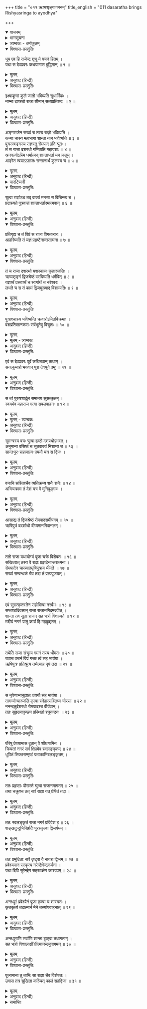 +++
title = "०११ ऋष्यशृङ्गागमनम्"
title_english = "011 dasaratha brings Rishyasringa to ayodhya"

+++
<details open><summary>वाचनम्</summary>
<div caption="श्रीराम-हरिसीताराममूर्ति-घनपाठिभ्यां वचनम्" class="audioEmbed" src="https://archive.org/download/Ramayana-recitation-Sriram-harisItArAmamUrti-Ghanapaati-v2/Kanda_1/Kanda_1_BK-011-Rushya_Shrungaagamanam.mp3"></div>
</details>

<details><summary>भागसूचना</summary>

11. सुमन्त्रके कहनेसे राजा दशरथका सपरिवार अंगराजके यहाँ जाकर वहाँसे शान्ता और ऋष्यशृंगको अपने घर ले आना
</details>

<details><summary>त्र्यम्बकः - धर्माकूतम्</summary>

एकादशे सर्गे-
</details>

<details open><summary>विश्वास-प्रस्तुतिः</summary>

भूय एव हि राजेन्द्र शृणु मे वचनं हितम् ।  
यथा स देवप्रवरः कथयामास बुद्धिमान् ॥ १ ॥
</details>

<details><summary>मूलम्</summary>

भूय एव हि राजेन्द्र शृणु मे वचनं हितम् ।  
यथा स देवप्रवरः कथयामास बुद्धिमान् ॥ १ ॥
</details>

<details><summary>अनुवाद (हिन्दी)</summary>

तदनन्तर सुमन्त्रने फिर कहा—‘‘राजेन्द्र! आप पुनः मुझसे अपने हितकी वह बात सुनिये, जिसे देवताओंमें श्रेष्ठ बुद्धिमान् सनत्कुमारजीने ऋषियोंको सुनाया था ॥
</details>

<details open><summary>विश्वास-प्रस्तुतिः</summary>

इक्ष्वाकूणां कुले जातो भविष्यति सुधार्मिकः ।  
नाम्ना दशरथो राजा श्रीमान् सत्यप्रतिश्रवः ॥ २ ॥
</details>

<details><summary>मूलम्</summary>

इक्ष्वाकूणां कुले जातो भविष्यति सुधार्मिकः ।  
नाम्ना दशरथो राजा श्रीमान् सत्यप्रतिश्रवः ॥ २ ॥
</details>

<details><summary>अनुवाद (हिन्दी)</summary>

‘‘उन्होंने कहा था—इक्ष्वाकुवंशमें दशरथ नामसे प्रसिद्ध एक परम धार्मिक सत्यप्रतिज्ञ राजा होंगे ॥ २ ॥
</details>

<details open><summary>विश्वास-प्रस्तुतिः</summary>

अङ्गराजेन सख्यं च तस्य राज्ञो भविष्यति ।  
कन्या चास्य महाभागा शान्ता नाम भविष्यति ॥ ३ ॥  
पुत्रस्त्वङ्गस्य राज्ञस्तु रोमपाद इति श्रुतः ।  
तं स राजा दशरथो गमिष्यति महायशाः ॥ ४ ॥  
अनपत्योऽस्मि धर्मात्मन् शान्ताभर्ता मम क्रतुम् ।  
आहरेत त्वयाऽऽज्ञप्तः सन्तानार्थं कुलस्य च ॥ ५ ॥
</details>

<details><summary>मूलम्</summary>

अङ्गराजेन सख्यं च तस्य राज्ञो भविष्यति ।  
कन्या चास्य महाभागा शान्ता नाम भविष्यति ॥ ३ ॥  
पुत्रस्त्वङ्गस्य राज्ञस्तु रोमपाद इति श्रुतः ।  
तं स राजा दशरथो गमिष्यति महायशाः ॥ ४ ॥  
अनपत्योऽस्मि धर्मात्मन् शान्ताभर्ता मम क्रतुम् ।  
आहरेत त्वयाऽऽज्ञप्तः सन्तानार्थं कुलस्य च ॥ ५ ॥
</details>

<details><summary>अनुवाद (हिन्दी)</summary>

‘‘उनकी अंगराजके साथ मित्रता होगी । दशरथके एक परम सौभाग्यशालिनी कन्या होगी, जिसका नाम होगा ‘शान्ता’* । अंगदेशके राजकुमारका नाम होगा ‘रोमपाद’ । महायशस्वी राजा दशरथ उनके पास जायँगे और कहेंगे—‘धर्मात्मन्! मैं संतानहीन हूँ । यदि आप आज्ञा दें तो शान्ताके पति ऋष्यशृंग मुनि चलकर मेरा यज्ञ करा दें । इससे मुझे पुत्रकी प्राप्ति होगी और मेरे वंशकी रक्षा हो जायगी’ ॥ ३—५ ॥
</details>

<details><summary>पादटिप्पनी</summary>

* शान्ता राजा दशरथ एवं कौसल्याकी औरस पुत्री थी । उन्होंने राजा रोमपादको उसे दत्तक पुत्रीके रूपमें दिया था । इस प्रकार वह राजा दशरथकी औरसी और राजा रोमपादकी दत्तक कन्या थी । (श्रीविष्णुपुराण ४ ।१८ ।१७-१८)
</details>

<details open><summary>विश्वास-प्रस्तुतिः</summary>

श्रुत्वा राज्ञोऽथ तद् वाक्यं मनसा स विचिन्त्य च ।  
प्रदास्यते पुत्रवन्तं शान्ताभर्तारमात्मवान् ॥ ६ ॥
</details>

<details><summary>मूलम्</summary>

श्रुत्वा राज्ञोऽथ तद् वाक्यं मनसा स विचिन्त्य च ।  
प्रदास्यते पुत्रवन्तं शान्ताभर्तारमात्मवान् ॥ ६ ॥
</details>

<details><summary>अनुवाद (हिन्दी)</summary>

‘‘राजाकी यह बात सुनकर मन-ही-मन उसपर विचार करके मनस्वी राजा रोमपाद शान्ताके पुत्रवान् पतिको उनके साथ भेज देंगे ॥ ६ ॥
</details>

<details open><summary>विश्वास-प्रस्तुतिः</summary>

प्रतिगृह्य च तं विप्रं स राजा विगतज्वरः ।  
आहरिष्यति तं यज्ञं प्रहृष्टेनान्तरात्मना ॥ ७ ॥
</details>

<details><summary>मूलम्</summary>

प्रतिगृह्य च तं विप्रं स राजा विगतज्वरः ।  
आहरिष्यति तं यज्ञं प्रहृष्टेनान्तरात्मना ॥ ७ ॥
</details>

<details><summary>अनुवाद (हिन्दी)</summary>

‘‘ब्राह्मण ऋष्यशृंगको पाकर राजा दशरथकी सारी चिन्ता दूर हो जायगी और वे प्रसन्नचित्त होकर उस यज्ञका अनुष्ठान करेंगे ॥ ७ ॥
</details>

<details open><summary>विश्वास-प्रस्तुतिः</summary>

तं च राजा दशरथो यशस्कामः कृताञ्जलिः ।  
ऋष्यशृङ्गं द्विजश्रेष्ठं वरयिष्यति धर्मवित् ॥ ८ ॥  
यज्ञार्थं प्रसवार्थं च स्वर्गार्थं च नरेश्वरः ।  
लभते च स तं कामं द्विजमुख्याद् विशाम्पतिः ॥ ९ ॥
</details>

<details><summary>मूलम्</summary>

तं च राजा दशरथो यशस्कामः कृताञ्जलिः ।  
ऋष्यशृङ्गं द्विजश्रेष्ठं वरयिष्यति धर्मवित् ॥ ८ ॥  
यज्ञार्थं प्रसवार्थं च स्वर्गार्थं च नरेश्वरः ।  
लभते च स तं कामं द्विजमुख्याद् विशाम्पतिः ॥ ९ ॥
</details>

<details><summary>अनुवाद (हिन्दी)</summary>

‘‘यशकी इच्छा रखनेवाले धर्मज्ञ राजा दशरथ हाथ जोड़कर द्विजश्रेष्ठ ऋष्यशृंगका यज्ञ, पुत्र और स्वर्गके लिये वरण करेंगे तथा वे प्रजापालक नरेश उन श्रेष्ठ ब्रह्मर्षिसे अपनी अभीष्ट वस्तु प्राप्त कर लेंगे ॥ ८-९ ॥
</details>

<details open><summary>विश्वास-प्रस्तुतिः</summary>

पुत्राश्चास्य भविष्यन्ति चत्वारोऽमितविक्रमाः ।  
वंशप्रतिष्ठानकराः सर्वभूतेषु विश्रुताः ॥ १० ॥
</details>

<details><summary>मूलम्</summary>

पुत्राश्चास्य भविष्यन्ति चत्वारोऽमितविक्रमाः ।  
वंशप्रतिष्ठानकराः सर्वभूतेषु विश्रुताः ॥ १० ॥
</details>

<details><summary>मूलम् - त्र्यम्बकः</summary>

पुत्राश् चास्य भविष्यन्ति चत्वारो ऽमित-विक्रमाः ।  
वंश-प्रतिष्ठान-करास् त्रिषु लोकेषु विश्रुताः ॥
</details>

<details><summary>अनुवाद (हिन्दी)</summary>

‘‘राजाके चार पुत्र होंगे, जो अप्रमेय पराक्रमी, वंशकी मर्यादा बढ़ानेवाले और सर्वत्र विख्यात होंगे ॥
</details>

<details open><summary>विश्वास-प्रस्तुतिः</summary>

एवं स देवप्रवरः पूर्वं कथितवान् कथाम् ।  
सनत्कुमारो भगवान् पुरा देवयुगे प्रभुः ॥ ११ ॥
</details>

<details><summary>मूलम्</summary>

एवं स देवप्रवरः पूर्वं कथितवान् कथाम् ।  
सनत्कुमारो भगवान् पुरा देवयुगे प्रभुः ॥ ११ ॥
</details>

<details><summary>अनुवाद (हिन्दी)</summary>

‘‘महाराज! पहले सत्ययुगमें शक्तिशाली देवप्रवर भगवान् सनत्कुमारजीने ऋषियोंके समक्ष ऐसी कथा कही थी ॥ ११ ॥
</details>

<details open><summary>विश्वास-प्रस्तुतिः</summary>

स त्वं पुरुषशार्दूल समानय सुसत्कृतम् ।  
स्वयमेव महाराज गत्वा सबलवाहनः ॥ १२ ॥
</details>

<details><summary>मूलम्</summary>

स त्वं पुरुषशार्दूल समानय सुसत्कृतम् ।  
स्वयमेव महाराज गत्वा सबलवाहनः ॥ १२ ॥
</details>

<details><summary>मूलम् - त्र्यम्बकः</summary>

स त्वं पुरुष-शार्दूल तम् आनय सुसत्कृतम् ।
स्वयम् एव महाराज गत्वा स-बल-वाहनः । 
</details>

<details><summary>अनुवाद (हिन्दी)</summary>

‘‘पुरुषसिंह महाराज! इसलिये आप स्वयं ही सेना और सवारियोंके साथ अंगदेशमें जाकर मुनिकुमार ऋष्यशृंगको सत्कारपूर्वक यहाँ ले आइये’’ ॥ १२ ॥
</details>

<details open><summary>विश्वास-प्रस्तुतिः</summary>

सुमन्त्रस्य वचः श्रुत्वा हृष्टो दशरथोऽभवत् ।  
अनुमान्य वसिष्ठं च सूतवाक्यं निशाम्य च ॥ १३ ॥  
सान्तःपुरः सहामात्यः प्रययौ यत्र स द्विजः ।
</details>

<details><summary>मूलम्</summary>

सुमन्त्रस्य वचः श्रुत्वा हृष्टो दशरथोऽभवत् ।  
अनुमान्य वसिष्ठं च सूतवाक्यं निशाम्य च ॥ १३ ॥  
सान्तःपुरः सहामात्यः प्रययौ यत्र स द्विजः ।
</details>

<details><summary>अनुवाद (हिन्दी)</summary>

सुमन्त्रका वचन सुनकर राजा दशरथको बड़ा हर्ष हुआ । उन्होंने मुनिवर वसिष्ठजीको भी सुमन्त्रकी बातें सुनायीं और उनकी आज्ञा लेकर रनिवासकी रानियों तथा मन्त्रियोंके साथ अंगदेशके लिये प्रस्थान किया, जहाँ विप्रवर ऋष्यशृंग निवास करते थे ॥ १३ १/२ ॥
</details>

<details open><summary>विश्वास-प्रस्तुतिः</summary>

वनानि सरितश्चैव व्यतिक्रम्य शनैः शनैः ॥ १४ ॥  
अभिचक्राम तं देशं यत्र वै मुनिपुङ्गवः ।
</details>

<details><summary>मूलम्</summary>

वनानि सरितश्चैव व्यतिक्रम्य शनैः शनैः ॥ १४ ॥  
अभिचक्राम तं देशं यत्र वै मुनिपुङ्गवः ।
</details>

<details><summary>अनुवाद (हिन्दी)</summary>

मार्गमें अनेकानेक वनों और नदियोंको पार करके वे धीरे-धीरे उस देशमें जा पहुँचे, जहाँ मुनिवर ऋष्यशृंग विराजमान थे ॥ १४ १/२ ॥
</details>

<details open><summary>विश्वास-प्रस्तुतिः</summary>

आसाद्य तं द्विजश्रेष्ठं रोमपादसमीपगम् ॥ १५ ॥  
ऋषिपुत्रं ददर्शाथो दीप्यमानमिवानलम् ।
</details>

<details><summary>मूलम्</summary>

आसाद्य तं द्विजश्रेष्ठं रोमपादसमीपगम् ॥ १५ ॥  
ऋषिपुत्रं ददर्शाथो दीप्यमानमिवानलम् ।
</details>

<details><summary>अनुवाद (हिन्दी)</summary>

वहाँ पहुँचनेपर उन्हें द्विजश्रेष्ठ ऋष्यशृंग रोमपादके पास ही बैठे दिखायी दिये । वे ऋषिकुमार प्रज्वलित अग्निके समान तेजस्वी जान पड़ते थे ॥ १५ १/२ ॥
</details>

<details open><summary>विश्वास-प्रस्तुतिः</summary>

ततो राजा यथायोग्यं पूजां चक्रे विशेषतः ॥ १६ ॥  
सखित्वात् तस्य वै राज्ञः प्रहृष्टेनान्तरात्मना ।  
रोमपादेन चाख्यातमृषिपुत्राय धीमते ॥ १७ ॥  
सख्यं सम्बन्धकं चैव तदा तं प्रत्यपूजयत् ।
</details>

<details><summary>मूलम्</summary>

ततो राजा यथायोग्यं पूजां चक्रे विशेषतः ॥ १६ ॥  
सखित्वात् तस्य वै राज्ञः प्रहृष्टेनान्तरात्मना ।  
रोमपादेन चाख्यातमृषिपुत्राय धीमते ॥ १७ ॥  
सख्यं सम्बन्धकं चैव तदा तं प्रत्यपूजयत् ।
</details>

<details><summary>अनुवाद (हिन्दी)</summary>

तदनन्तर राजा रोमपादने मित्रताके नाते अत्यन्त प्रसन्न हृदयसे महाराज दशरथका शास्त्रोक्त विधिके अनुसार विशेषरूपसे पूजन किया और बुद्धिमान् ऋषिकुमार ऋष्यशृंगको राजा दशरथके साथ अपनी मित्रताकी बात बतायी । उसपर उन्होंने भी राजाका सम्मान किया ॥
</details>

<details open><summary>विश्वास-प्रस्तुतिः</summary>

एवं सुसत्कृतस्तेन सहोषित्वा नरर्षभः ॥ १८ ॥  
सप्ताष्टदिवसान् राजा राजानमिदमब्रवीत् ।  
शान्ता तव सुता राजन् सह भर्त्रा विशाम्पते ॥ १९ ॥  
मदीयं नगरं यातु कार्यं हि महदुद्यतम् ।
</details>

<details><summary>मूलम्</summary>

एवं सुसत्कृतस्तेन सहोषित्वा नरर्षभः ॥ १८ ॥  
सप्ताष्टदिवसान् राजा राजानमिदमब्रवीत् ।  
शान्ता तव सुता राजन् सह भर्त्रा विशाम्पते ॥ १९ ॥  
मदीयं नगरं यातु कार्यं हि महदुद्यतम् ।
</details>

<details><summary>अनुवाद (हिन्दी)</summary>

इस प्रकार भलीभाँति आदर-सत्कार पाकर नरश्रेष्ठ राजा दशरथ रोमपादके साथ वहाँ सात-आठ दिनोंतक रहे । इसके बाद वे अंगराजसे बोले—‘प्रजापालक नरेश! तुम्हारी पुत्री शान्ता अपने पतिके साथ मेरे नगरमें पदार्पण करे; क्योंकि वहाँ एक महान् आवश्यक कार्य उपस्थित हुआ है’ ॥ १८-१९ १/२ ॥
</details>

<details open><summary>विश्वास-प्रस्तुतिः</summary>

तथेति राजा संश्रुत्य गमनं तस्य धीमतः ॥ २० ॥  
उवाच वचनं विप्रं गच्छ त्वं सह भार्यया ।  
ऋषिपुत्रः प्रतिश्रुत्य तथेत्याह नृपं तदा ॥ २१ ॥
</details>

<details><summary>मूलम्</summary>

तथेति राजा संश्रुत्य गमनं तस्य धीमतः ॥ २० ॥  
उवाच वचनं विप्रं गच्छ त्वं सह भार्यया ।  
ऋषिपुत्रः प्रतिश्रुत्य तथेत्याह नृपं तदा ॥ २१ ॥
</details>

<details><summary>अनुवाद (हिन्दी)</summary>

राजा रोमपादने ‘बहुत अच्छा’ कहकर उन बुद्धिमान् महर्षिका जाना स्वीकार कर लिया और ऋष्यशृंगसे कहा— ‘विप्रवर! आप शान्ताके साथ महाराज दशरथके यहाँ जाइये ।’ राजाकी आज्ञा पाकर उन ऋषिपुत्रने ‘तथास्तु’ कहकर राजा दशरथको अपने चलनेकी स्वीकृति दे दी ॥ २०-२१ ॥
</details>

<details open><summary>विश्वास-प्रस्तुतिः</summary>

स नृपेणाभ्यनुज्ञातः प्रययौ सह भार्यया ।  
तावन्योन्याञ्जलिं कृत्वा स्नेहात्संश्लिष्य चोरसा ॥ २२ ॥  
ननन्दतुर्दशरथो रोमपादश्च वीर्यवान् ।  
ततः सुहृदमापृच्छ्य प्रस्थितो रघुनन्दनः ॥ २३ ॥
</details>

<details><summary>मूलम्</summary>

स नृपेणाभ्यनुज्ञातः प्रययौ सह भार्यया ।  
तावन्योन्याञ्जलिं कृत्वा स्नेहात्संश्लिष्य चोरसा ॥ २२ ॥  
ननन्दतुर्दशरथो रोमपादश्च वीर्यवान् ।  
ततः सुहृदमापृच्छ्य प्रस्थितो रघुनन्दनः ॥ २३ ॥
</details>

<details><summary>अनुवाद (हिन्दी)</summary>

राजा रोमपादकी अनुमति ले ऋष्यशृंगने पत्नीके साथ वहाँसे प्रस्थान किया । उस समय शक्तिशाली राजा रोमपाद और दशरथने एक-दूसरेको हाथ जोड़कर स्नेहपूर्वक छातीसे लगाया तथा अभिनन्दन किया । फिर मित्रसे विदा ले रघुकुलनन्दन दशरथ वहाँसे प्रस्थित हुए ॥ २२-२३ ॥
</details>

<details open><summary>विश्वास-प्रस्तुतिः</summary>

पौरेषु प्रेषयामास दूतान् वै शीघ्रगामिनः ।  
क्रियतां नगरं सर्वं क्षिप्रमेव स्वलङ्कृतम् ॥ २४ ॥  
धूपितं सिक्तसम्मृष्टं पताकाभिरलङ्कृतम् ।
</details>

<details><summary>मूलम्</summary>

पौरेषु प्रेषयामास दूतान् वै शीघ्रगामिनः ।  
क्रियतां नगरं सर्वं क्षिप्रमेव स्वलङ्कृतम् ॥ २४ ॥  
धूपितं सिक्तसम्मृष्टं पताकाभिरलङ्कृतम् ।
</details>

<details><summary>अनुवाद (हिन्दी)</summary>

उन्होंने पुरवासियोंके पास अपने शीघ्रगामी दूत भेजे और कहलाया कि ‘समस्त नगरको शीघ्र ही सुसज्जित किया जाय । सर्वत्र धूपकी सुगन्ध फैले । नगरकी सड़कोंको झाड़-बुहारकर उनपर पानीका छिड़काव कर दिया जाय तथा सारा नगर ध्वजा-पताकाओंसे अलंकृत हो’ ॥ २४ १/२ ॥
</details>

<details open><summary>विश्वास-प्रस्तुतिः</summary>

ततः प्रहृष्टाः पौरास्ते श्रुत्वा राजानमागतम् ॥ २५ ॥  
तथा चक्रुश्च तत् सर्वं राज्ञा यत् प्रेषितं तदा ।
</details>

<details><summary>मूलम्</summary>

ततः प्रहृष्टाः पौरास्ते श्रुत्वा राजानमागतम् ॥ २५ ॥  
तथा चक्रुश्च तत् सर्वं राज्ञा यत् प्रेषितं तदा ।
</details>

<details><summary>अनुवाद (हिन्दी)</summary>

राजाका आगमन सुनकर पुरवासी बड़े प्रसन्न हुए । महाराजने उनके लिये जो संदेश भेजा था, उसका उन्होंने उस समय पूर्णरूपसे पालन किया ॥ २५ १/२ ॥
</details>

<details open><summary>विश्वास-प्रस्तुतिः</summary>

ततः स्वलङ्कृतं राजा नगरं प्रविवेश ह ॥ २६ ॥  
शङ्खदुन्दुभिनिर्ह्रादैः पुरस्कृत्वा द्विजर्षभम् ।
</details>

<details><summary>मूलम्</summary>

ततः स्वलङ्कृतं राजा नगरं प्रविवेश ह ॥ २६ ॥  
शङ्खदुन्दुभिनिर्ह्रादैः पुरस्कृत्वा द्विजर्षभम् ।
</details>

<details><summary>अनुवाद (हिन्दी)</summary>

तदनन्तर राजा दशरथने शङ्ख और दुन्दुभि आदि वाद्योंकी ध्वनिके साथ विप्रवर ऋष्यशृंगको आगे करके अपने सजे-सजाये नगरमें प्रवेश किया ॥ २६ १/२ ॥
</details>

<details open><summary>विश्वास-प्रस्तुतिः</summary>

ततः प्रमुदिताः सर्वे दृष्ट्वा वै नागरा द्विजम् ॥ २७ ॥  
प्रवेश्यमानं सत्कृत्य नरेन्द्रेणेन्द्रकर्मणा ।  
यथा दिवि सुरेन्द्रेण सहस्राक्षेण काश्यपम् ॥ २८ ॥
</details>

<details><summary>मूलम्</summary>

ततः प्रमुदिताः सर्वे दृष्ट्वा वै नागरा द्विजम् ॥ २७ ॥  
प्रवेश्यमानं सत्कृत्य नरेन्द्रेणेन्द्रकर्मणा ।  
यथा दिवि सुरेन्द्रेण सहस्राक्षेण काश्यपम् ॥ २८ ॥
</details>

<details><summary>अनुवाद (हिन्दी)</summary>

उन द्विजकुमारका दर्शन करके सभी नगरनिवासी बहुत प्रसन्न हुए । उन्होंने इन्द्रके समान पराक्रमी नरेन्द्र दशरथके साथ पुरीमें प्रवेश करते हुए ऋष्यशृंगका उसी प्रकार सत्कार किया, जैसे देवताओंने स्वर्गमें सहस्राक्ष इन्द्रके साथ प्रवेश करते हुए कश्यपनन्दन वामनजीका समादर किया था ॥ २७-२८ ॥
</details>

<details open><summary>विश्वास-प्रस्तुतिः</summary>

अन्तःपुरं प्रवेश्यैनं पूजां कृत्वा च शास्त्रतः ।  
कृतकृत्यं तदात्मानं मेने तस्योपवाहनात् ॥ २९ ॥
</details>

<details><summary>मूलम्</summary>

अन्तःपुरं प्रवेश्यैनं पूजां कृत्वा च शास्त्रतः ।  
कृतकृत्यं तदात्मानं मेने तस्योपवाहनात् ॥ २९ ॥
</details>

<details><summary>अनुवाद (हिन्दी)</summary>

ऋषिको अन्तःपुरमें ले जाकर राजाने शास्त्रविधिके अनुसार उनका पूजन किया और उनके निकट आ जानेसे अपनेको कृतकृत्य माना ॥ २९ ॥
</details>

<details open><summary>विश्वास-प्रस्तुतिः</summary>

अन्तःपुराणि सर्वाणि शान्तां दृष्ट्वा तथागताम् ।  
सह भर्त्रा विशालाक्षीं प्रीत्यानन्दमुपागमन् ॥ ३० ॥
</details>

<details><summary>मूलम्</summary>

अन्तःपुराणि सर्वाणि शान्तां दृष्ट्वा तथागताम् ।  
सह भर्त्रा विशालाक्षीं प्रीत्यानन्दमुपागमन् ॥ ३० ॥
</details>

<details><summary>अनुवाद (हिन्दी)</summary>

विशाललोचना शान्ताको इस प्रकार अपने पतिके साथ उपस्थित देख अन्तःपुरकी सभी रानियोंको बड़ी प्रसन्नता हुई । वे आनन्दमग्न हो गयीं ॥ ३० ॥
</details>

<details open><summary>विश्वास-प्रस्तुतिः</summary>

पूज्यमाना तु ताभिः सा राज्ञा चैव विशेषतः ।  
उवास तत्र सुखिता कञ्चित् कालं सहद्विजा ॥ ३१ ॥
</details>

<details><summary>मूलम्</summary>

पूज्यमाना तु ताभिः सा राज्ञा चैव विशेषतः ।  
उवास तत्र सुखिता कञ्चित् कालं सहद्विजा ॥ ३१ ॥
</details>

<details><summary>अनुवाद (हिन्दी)</summary>

शान्ता भी उन रानियोंसे तथा विशेषतः महाराज दशरथके द्वारा आदर-सत्कार पाकर वहाँ कुछ कालतक अपने पति विप्रवर ऋष्यशृंगके साथ बड़े सुखसे रही ॥
</details>

<details><summary>समाप्तिः</summary>

इत्यार्षे श्रीमद्रामायणे वाल्मीकीये आदिकाव्ये बालकाण्डे एकादशः सर्गः ॥ ११ ॥  
इस प्रकार श्रीवाल्मीकिनिर्मित आर्षरामायण आदिकाव्यके बालकाण्डमें ग्यारहवाँ सर्ग पूरा हुआ ॥ ११ ॥
</details>

